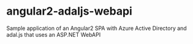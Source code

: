 # angular2-adaljs-webapi
Sample application of an Angular2 SPA with Azure Active Directory and adal.js that uses an ASP.NET WebAPI
